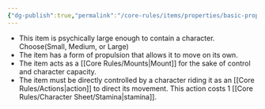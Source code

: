 ```yaml
---
{"dg-publish":true,"permalink":"/core-rules/items/properties/basic-properties/vehicle/"}
---
```


- This item is psychically large enough to contain a character. Choose(Small, Medium, or Large)
- The item has a form of propulsion that allows it to move on its own.
- The item acts as a [[Core Rules/Mounts\|Mount]] for the sake of control and character capacity.
- The item must be directly controlled by a character riding it as an [[Core Rules/Actions\|action]] to direct its movement. This action costs 1 [[Core Rules/Character Sheet/Stamina\|stamina]].
